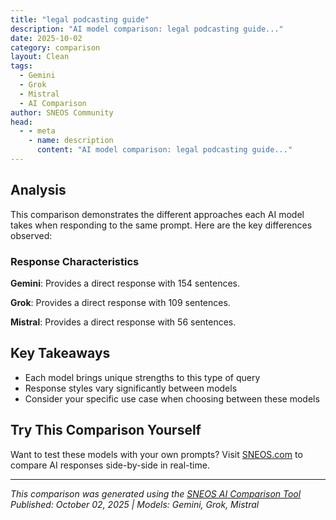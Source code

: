```yaml
---
title: "legal podcasting guide"
description: "AI model comparison: legal podcasting guide..."
date: 2025-10-02
category: comparison
layout: Clean
tags:
  - Gemini
  - Grok
  - Mistral
  - AI Comparison
author: SNEOS Community
head:
  - - meta
    - name: description
      content: "AI model comparison: legal podcasting guide..."
---
```


<ChatComparison
  title="legal podcasting guide"
  prompt="legal podcasting guide"
  :responses='{"Gemini": "## Legal Podcasting Guide: From Idea to Audience\n\nThis guide outlines the key steps to creating a successful legal podcast, covering everything from planning and production to promotion and ethical considerations.\n\n**I. Planning \u0026 Strategy**\n\n* **A. Define Your Niche \u0026 Target Audience:**\n * **Specificity is Key:** Don\u0027t aim for \u0022all things legal.\u0022 Focus on a specific area of law (e.g., intellectual property, criminal defense, environmental law, family law), a specific industry (e.g., tech, healthcare, entertainment), or a particular demographic (e.g., entrepreneurs, small business owners, students).\n * **Identify Your Ideal Listener:** Who are you trying to reach? What are their pain points, interests, and knowledge levels?\n * **Example:** Instead of \u0022Law Podcast,\u0022 try \u0022The Startup Law Podcast: Helping Founders Navigate the Legal Minefield.\u0022\n\n* **B. Develop a Unique Value Proposition:**\n * **What Makes Your Podcast Different?** What are you offering that other legal podcasts don\u0027t? Consider:\n * **Unique Perspective:** Your personal experiences, a contrarian viewpoint, a focus on practical advice.\n * **Specific Format:** Interviews, case studies, news analysis, legal \u0022mythbusting,\u0022 or a combination.\n * **Entertainment Value:** Humor, storytelling, engaging interviews, or lively debates.\n * **Focus on Providing Value:** Listeners want information, insights, and entertainment. Give them what they want.\n\n* **C. Choose a Podcast Name \u0026 Branding:**\n * **Name:** Memorable, descriptive, and easy to say and spell. Check for trademark availability.\n * **Artwork:** Professional, eye-catching, and relevant to your topic. Use high-resolution images.\n * **Intro/Outro Music:** Sets the tone and helps brand your podcast.\n\n* **D. Content Planning \u0026 Episode Format:**\n * **Create an Episode Calendar:** Plan several episodes in advance to avoid content gaps.\n * **Develop a Consistent Format:** Stick to a structure that your listeners can expect. (e.g., Intro -\u003E News Update -\u003E Main Topic -\u003E Guest Interview -\u003E Conclusion)\n * **Episode Length:** Consider your audience\u0027s attention span and the complexity of the topic. Generally, 30-60 minutes is a good range.\n * **Evergreen vs. Time-Sensitive Content:** Balance content that remains relevant over time with timely news and analysis.\n * **Guest Selection:** Choose guests who are knowledgeable, engaging, and relevant to your audience. Reach out to potential guests well in advance.\n\n* **E. Monetization Strategy (Optional):**\n * **Sponsorships:** Partner with businesses that align with your podcast\u0027s values and target audience.\n * **Affiliate Marketing:** Promote products or services and earn a commission on sales.\n * **Premium Content:** Offer exclusive content, courses, or consulting services to subscribers.\n * **Donations:** Accept contributions from listeners via platforms like Patreon.\n * **Book Sales:** If you write a book, promote it on your podcast.\n * **Consider the ethical implications of each monetization method, especially concerning client confidentiality and potential conflicts of interest.**\n\n**II. Production \u0026 Technical Aspects**\n\n* **A. Equipment:**\n * **Microphone:** A good quality USB microphone is essential (e.g., Rode NT-USB, Blue Yeti, Shure MV7).\n * **Headphones:** Closed-back headphones to prevent sound bleed into the microphone.\n * **Recording Software:** Audacity (free), GarageBand (free for Mac users), Adobe Audition (paid).\n * **Editing Software:** Same as recording software.\n * **Optional:** Pop filter, microphone stand, acoustic treatment (foam panels) to improve sound quality.\n * **Guest Recording Setup:** Tools like Zoom, Skype, or SquadCast for remote interviews.\n\n* **B. Recording Best Practices:**\n * **Find a Quiet Space:** Minimize background noise.\n * **Mic Technique:** Speak clearly and consistently, maintain a good distance from the microphone.\n * **Test Your Audio:** Record a short test clip before each episode to check levels and sound quality.\n * **Energy and Enthusiasm:** Bring passion to your voice.\n\n* **C. Editing \u0026 Post-Production:**\n * **Remove Background Noise \u0026 Unnecessary Sounds:** Use noise reduction tools carefully.\n * **Edit Out Mistakes:** Cut out stumbles, pauses, and filler words (\u0022um,\u0022 \u0022ah,\u0022 \u0022you know\u0022).\n * **Add Intro/Outro Music \u0026 Sound Effects:** Enhance the listening experience.\n * **Mastering:** Adjust audio levels and ensure consistent sound quality across the entire episode.\n\n* **D. Podcast Hosting:**\n * **Choose a Hosting Platform:** Libsyn, Buzzsprout, Podbean, Blubrry, Anchor (limited features). These platforms store your podcast files and generate your RSS feed.\n * **RSS Feed:** A link that allows podcast apps (e.g., Apple Podcasts, Spotify, Google Podcasts) to access your episodes.\n\n* **E. Creating Show Notes:**\n * **Detailed Descriptions:** Summarize the episode\u0027s content, including key takeaways and links to resources mentioned.\n * **Timestamps:** Help listeners navigate to specific sections of the episode.\n * **Guest Bios \u0026 Contact Information:** Promote your guests.\n * **Call to Action:** Encourage listeners to subscribe, leave a review, or visit your website.\n\n**III. Promotion \u0026 Audience Growth**\n\n* **A. Submit to Podcast Directories:**\n * **Essential:** Apple Podcasts (iTunes), Spotify, Google Podcasts.\n * **Others:** Overcast, Pocket Casts, Stitcher, TuneIn.\n\n* **B. Social Media Marketing:**\n * **Create Social Media Accounts:** Twitter, LinkedIn, Facebook, Instagram.\n * **Share Episodes on Social Media:** Use relevant hashtags, tag guests, and create engaging visuals.\n * **Engage with Your Audience:** Respond to comments, answer questions, and participate in relevant online communities.\n * **Consider Paid Advertising:** Target specific demographics and interests.\n\n* **C. Website/Blog:**\n * **Create a Website for Your Podcast:** A central hub for your show notes, episode archives, contact information, and other resources.\n * **Write Blog Posts Related to Your Podcast Topics:** Improve SEO and attract new listeners.\n\n* **D. Email Marketing:**\n * **Build an Email List:** Offer a free resource (e.g., legal checklist, ebook) in exchange for email addresses.\n * **Send Out Regular Newsletters:** Announce new episodes, share industry news, and engage with your subscribers.\n\n* **E. Cross-Promotion:**\n * **Guest on Other Podcasts:** Reach a new audience.\n * **Invite Other Podcasters to Be Guests on Your Show:** Mutual promotion.\n * **Participate in Podcast Networks:** Collaborate with other podcasters in your niche.\n\n* **F. Community Building:**\n * **Encourage Listener Feedback:** Ask for reviews, comments, and suggestions.\n * **Host Online Events:** Webinars, Q\u0026A sessions.\n * **Create a Facebook Group or Online Forum:** Foster a community around your podcast.\n\n* **G. SEO Optimization:**\n * **Keyword Research:** Identify relevant keywords that your target audience is searching for.\n * **Optimize Your Podcast Title, Description, and Show Notes:** Use keywords strategically.\n * **Create High-Quality Content:** Google and other search engines favor content that is informative, engaging, and well-written.\n * **Build Backlinks to Your Website:** Links from other websites can improve your search engine rankings.\n\n**IV. Ethical \u0026 Legal Considerations (Crucial!)**\n\n* **A. Disclaimer:** **Crucially important.** Include a clear disclaimer at the beginning of each episode stating that the information provided is for informational and educational purposes only and does not constitute legal advice. Emphasize that listeners should consult with an attorney for advice specific to their situation.\n\n* **B. Confidentiality:** Avoid disclosing any confidential information about clients or cases. Anonymize details if necessary.\n\n* **C. Conflicts of Interest:** Disclose any potential conflicts of interest, such as relationships with companies or organizations that are mentioned in the podcast.\n\n* **D. Accuracy \u0026 Attribution:** Ensure that all information presented is accurate and properly attributed to its source. Avoid making unsubstantiated claims.\n\n* **E. Fair Use \u0026 Copyright:** Understand the principles of fair use and copyright law. Obtain permission before using copyrighted material. Properly cite sources.\n\n* **F. Advertising Regulations:** Comply with all applicable advertising regulations, such as those issued by the Federal Trade Commission (FTC). Disclose any sponsorships or affiliate relationships.\n\n* **G. Attorney Advertising Rules:** In many jurisdictions, podcasts by lawyers are considered advertising and must comply with rules governing attorney advertising. This can include requirements for disclosures about past results, guarantees, and client testimonials. Consult with your state bar for specific requirements.\n\n* **H. Professional Responsibility:** Maintain a high standard of professional responsibility in all podcast content. Avoid making disparaging remarks about other lawyers or firms.\n\n* **I. Jurisdictional Issues:** Be mindful of the fact that your podcast may be listened to by people in different jurisdictions with different laws. Tailor your disclaimers and advice accordingly.\n\n* **J. Data Privacy:** Comply with data privacy laws such as GDPR and CCPA when collecting and using listener data.\n\n* **K. Seek Legal Advice:** Consult with an attorney to ensure that your podcast complies with all applicable laws and ethical rules. This is especially important given the complexities of legal ethics rules.\n\n**V. Key Takeaways for Success**\n\n* **Consistency:** Publish episodes regularly to keep your audience engaged.\n* **Quality:** Focus on producing high-quality content and audio.\n* **Engagement:** Interact with your audience and build a community.\n* **Promotion:** Actively promote your podcast on social media and other platforms.\n* **Ethics:** Always prioritize ethical considerations and legal compliance.\n* **Patience:** Building a successful podcast takes time and effort.\n\n**This guide is a starting point. The legal and podcasting landscape is constantly evolving. Stay informed about new developments and adapt your strategy as needed.** Good luck!\n", "Grok": "Creating a legal podcast can be a powerful way to share insights on law, reach a specific audience, and establish yourself or your firm as an authority in the field. However, podcasting about legal topics comes with unique challenges and considerations due to the sensitive nature of the subject matter. Below is a comprehensive guide to starting and running a successful legal podcast:\n\n---\n\n### 1. Define Your Purpose and Audience\nBefore you start, clarify the purpose of your podcast and identify your target audience. This will shape your content, tone, and marketing strategy.\n- **Purpose**: Are you educating the public about legal rights, targeting other lawyers with industry insights, or providing commentary on recent court cases or legislation?\n- **Audience**: Consider whether you\u0027re speaking to laypeople, law students, practicing attorneys, or businesses needing legal guidance.\n- **Niche**: Focus on a specific area of law (e.g., family law, criminal law, intellectual property, or corporate law) to stand out in a crowded market.\n\n---\n\n### 2. Research Legal and Ethical Considerations\nPodcasting about legal topics requires careful attention to ethical and legal responsibilities, especially if you\u2019re a practicing attorney.\n- **Avoid Giving Legal Advice**: Clearly state that your podcast does not constitute legal advice and is for informational purposes only. Include a disclaimer at the start of episodes or in the show notes (e.g., \u201CThis podcast is not intended as legal advice. Consult a qualified attorney for specific legal concerns.\u201D).\n- **Confidentiality**: Be cautious not to disclose privileged or sensitive information about clients or cases, even indirectly.\n- **Bar Association Rules**: Check your state or country\u2019s bar association rules regarding advertising and solicitation. Some jurisdictions have strict rules about how lawyers can market themselves, and podcasting may be considered a form of advertising.\n- **Defamation and Libel**: Avoid making false or harmful statements about individuals or entities that could lead to legal action.\n- **Copyright and Fair Use**: Ensure any music, clips, or content you use complies with copyright laws. Use royalty-free music or obtain proper licensing.\n\n---\n\n### 3. Plan Your Content Format\nDecide on the structure and style of your podcast to keep it engaging and consistent.\n- **Solo Episodes**: Share your insights on legal trends, explain complex laws in simple terms, or analyze recent cases.\n- **Interviews**: Invite guests such as fellow attorneys, legal scholars, judges, or clients (with permission) to discuss specific topics or share unique perspectives.\n- **Case Studies**: Break down high-profile cases or landmark rulings and explain their implications.\n- **Q\u0026A Sessions**: Answer listener-submitted questions (while avoiding specific legal advice).\n- **Frequency and Length**: Aim for a consistent release schedule (e.g., weekly or bi-weekly) and keep episodes digestible (20-60 minutes, depending on your audience).\n\n---\n\n### 4. Choose the Right Equipment and Software\nYou don\u2019t need a professional studio to start, but good audio quality is essential for listener retention.\n- **Microphone**: Invest in a decent USB or XLR microphone (e.g., Audio-Technica ATR2100x-USB or Rode PodMic).\n- **Headphones**: Use closed-back headphones to monitor audio during recording (e.g., Sony MDR7506).\n- **Recording Software**: Use free or affordable tools like Audacity (free) or GarageBand (free for Mac) for recording and editing. For more advanced editing, consider Adobe Audition or Reaper.\n- **Remote Interviews**: Use platforms like Zoom, Riverside.fm, or Zencastr to record high-quality remote interviews with guests.\n- **Mixer (Optional)**: If recording with multiple mics, a mixer like the Rodecaster Pro can streamline the process.\n\n---\n\n### 5. Record and Edit Your Podcast\n- **Set Up a Quiet Space**: Record in a room with minimal background noise. Use soft furnishings or foam panels to reduce echo.\n- **Script or Outline**: Prepare an outline for each episode to stay on topic, but keep the tone conversational.\n- **Editing**: Remove long pauses, filler words (\u201Cum,\u201D \u201Cuh\u201D), and background noise. Add intro/outro music and transitions for a polished feel.\n\n---\n\n### 6. Branding and Naming\n- **Podcast Name**: Choose a name that reflects your niche and is easy to remember (e.g., \u201CLaw \u0026 Orderly\u201D for criminal law or \u201CLegally Speaking\u201D for general law topics). Check for trademark conflicts and ensure the name is available as a domain and on social media.\n- **Logo and Artwork**: Create eye-catching cover art for your podcast (use tools like Canva or hire a designer). Ensure it\u2019s optimized for podcast platforms (minimum 3000x3000 pixels).\n- **Tagline**: Develop a short tagline that summarizes your podcast\u2019s mission (e.g., \u201CDemystifying the Law, One Case at a Time\u201D).\n\n---\n\n### 7. Host and Distribute Your Podcast\n- **Hosting Platform**: Use a podcast hosting service to store and distribute your episodes. Popular options include:\n - Libsyn\n - Podbean\n - Buzzsprout\n - Anchor (free option by Spotify)\n- **Distribution**: Submit your podcast to major directories like Apple Podcasts, Spotify, Google Podcasts, Stitcher, and iHeartRadio to reach a wider audience. Most hosting platforms simplify this process with RSS feeds.\n- **Website (Optional)**: Create a simple website for your podcast using platforms like WordPress or Squarespace to host episode show notes, transcripts, and contact information.\n\n---\n\n### 8. Promote Your Podcast\n- **Social Media**: Share snippets, quotes, or episode highlights on platforms like Twitter, LinkedIn (great for reaching professionals), and Instagram.\n- **Email Newsletter**: Build a mailing list to notify listeners of new episodes or exclusive content.\n- **Guest Promotion**: Encourage guests to share episodes with their networks.\n- **Networking**: Join legal and podcasting communities (e.g., Facebook groups, Reddit\u2019s r/podcasting) to promote your show and collaborate with other podcasters.\n- **SEO**: Optimize episode titles, descriptions, and show notes with relevant keywords (e.g., \u201Cdivorce law tips,\u201D \u201Ccopyright infringement cases\u201D) to improve discoverability.\n\n---\n\n### 9. Monetization (Optional)\nOnce your podcast gains traction, consider monetization strategies:\n- **Sponsorships**: Partner with legal tech companies, law firms, or related services for sponsored episodes or ads.\n- **Affiliate Marketing**: Promote legal resources, books, or software and earn a commission on referrals (e.g., through Amazon Associates).\n- **Patreon or Donations**: Offer bonus content or early access to episodes for paid supporters.\n- **Premium Content**: Create paid courses, webinars, or exclusive episodes on complex legal topics.\n- **Note**: Be transparent about sponsorships and ensure they comply with bar association advertising rules if you\u2019re a practicing attorney.\n\n---\n\n### 10. Engage with Your Audience\n- **Feedback**: Encourage listeners to leave reviews on Apple Podcasts or other platforms to boost visibility.\n- **Interaction**: Respond to listener emails, comments, or social media messages to build a community.\n- **Call to Action**: At the end of each episode, ask listeners to subscribe, share, or submit questions for future episodes.\n\n---\n\n### 11. Stay Consistent and Evolve\n- **Schedule**: Stick to a regular posting schedule to retain listeners.\n- **Analytics**: Use your hosting platform\u2019s analytics to track downloads, listener demographics, and popular episodes. Adjust content based on what resonates.\n- **Trends**: Stay updated on legal news and hot topics to keep your content relevant (e.g., Supreme Court rulings, new legislation).\n- **Improvement**: Continuously improve audio quality, content depth, and marketing strategies as you grow.\n\n---\n\n### 12. Additional Resources\n- **Books**:\n - \u201CPodcasting for Dummies\u201D by Tee Morris and Chuck Tomasi\n - \u201CThe Legal Marketing Blueprint\u201D by Steve Fretzin (for marketing tips specific to lawyers)\n- **Communities**:\n - Join online forums like Reddit\u2019s r/podcasting or legal professional groups on LinkedIn.\n- **Tools**:\n - Descript (for easy audio/video editing and transcripts)\n - Canva (for artwork and promotional graphics)\n - Headliner (for creating shareable podcast clips)\n\n---\n\n### Final Tips for Legal Podcasting\n- Always prioritize accuracy when discussing legal concepts or cases. Cite credible sources and fact-check your content.\n- If you\u2019re a practicing attorney, ensure that podcasting doesn\u2019t conflict with your professional obligations or client work.\n- Be mindful of your tone\u2014legal topics can be dry, so aim to make content engaging with storytelling, humor (where appropriate), or real-world examples.\n\nStarting a legal podcast can be a rewarding way to educate, connect, and build your brand. With careful planning and attention to ethical considerations, you can create a valuable resource for your audience while navigating the unique challenges of legal content creation. Good luck! \uD83C\uDF99\uFE0F\n\nIf you have specific questions or need help with a particular aspect (e.g., equipment setup or content ideas), let me know!", "Mistral": "Creating a legal podcast can be a rewarding way to share your expertise, engage with your audience, and build your professional brand. Here\u2019s a comprehensive guide to help you get started:\n\n### 1. Define Your Podcast Concept\n- **Purpose**: Determine the primary goal of your podcast. Is it to educate, inform, entertain, or a combination of these?\n- **Target Audience**: Identify who your listeners will be. Are they law students, legal professionals, or the general public?\n- **Format**: Decide on the format. Will it be interviews, solo episodes, panel discussions, or a mix?\n- **Niche**: Choose a specific niche within the legal field, such as criminal law, family law, or legal technology.\n\n### 2. Plan Your Content\n- **Episode Structure**: Outline a consistent structure for each episode, such as an introduction, main content, and conclusion.\n- **Content Calendar**: Create a content calendar to plan topics and guests for upcoming episodes.\n- **Research**: Ensure your content is well-researched and accurate. Legal information must be reliable and up-to-date.\n\n### 3. Gather Equipment and Software\n- **Microphone**: Invest in a good quality microphone. Popular choices include the Blue Yeti, Audio-Technica ATR2100, and Samson Q2U.\n- **Headphones**: Use headphones to monitor your audio quality.\n- **Recording Software**: Choose software like Audacity (free), GarageBand (Mac), or Adobe Audition (paid) for recording and editing.\n- **Remote Recording**: For interviews, use tools like Zoom, Skype, or SquadCast.\n\n### 4. Record Your Episodes\n- **Soundproofing**: Record in a quiet, soundproofed space to minimize background noise.\n- **Script/Outline**: Have a script or outline to keep the conversation on track.\n- **Guests**: If you\u2019re interviewing guests, send them a brief beforehand to prepare them for the discussion.\n\n### 5. Edit Your Audio\n- **Editing Software**: Use your chosen software to edit out any mistakes, background noise, and unnecessary pauses.\n- **Intro/Outro**: Create a professional intro and outro with music and a voiceover.\n- **Consistency**: Ensure consistent audio quality across all episodes.\n\n### 6. Publish Your Podcast\n- **Hosting Platform**: Choose a podcast hosting platform like Libsyn, Podbean, or Anchor.\n- **Distribution**: Submit your podcast to directories like Apple Podcasts, Spotify, Google Podcasts, and Stitcher.\n- **Website**: Create a website for your podcast where listeners can find show notes, transcripts, and additional resources.\n\n### 7. Promote Your Podcast\n- **Social Media**: Use platforms like Twitter, LinkedIn, and Facebook to promote your episodes.\n- **Email Marketing**: Build an email list and send out newsletters with episode updates.\n- **Guest Appearances**: Appear as a guest on other podcasts to reach a wider audience.\n- **SEO**: Optimize your podcast for search engines by using relevant keywords in your episode titles and descriptions.\n\n### 8. Engage with Your Audience\n- **Feedback**: Encourage listeners to leave reviews and feedback.\n- **Interaction**: Respond to comments and questions on social media and your website.\n- **Community**: Build a community around your podcast by creating a Facebook group or a forum.\n\n### 9. Legal Considerations\n- **Disclaimer**: Include a disclaimer at the beginning of each episode to clarify that the information provided is not legal advice.\n- **Copyright**: Ensure you have the rights to any music or sound effects used in your podcast.\n- **Guest Releases**: Obtain written releases from guests to use their voices and likenesses in your podcast.\n\n### 10. Monetize Your Podcast\n- **Sponsorships**: Partner with brands and companies for sponsored episodes.\n- **Affiliate Marketing**: Promote products or services and earn a commission.\n- **Merchandise**: Sell branded merchandise related to your podcast.\n- **Premium Content**: Offer exclusive content to paying subscribers.\n\n### 11. Continuous Improvement\n- **Analytics**: Use analytics tools provided by your hosting platform to track listener engagement and growth.\n- **Feedback Loop**: Regularly seek and implement listener feedback to improve your content.\n- **Stay Updated**: Keep up with the latest trends and developments in the legal field to ensure your content remains relevant.\n\nBy following these steps, you can create a successful legal podcast that informs, engages, and grows your audience. Happy podcasting!"}' 
  published-date="02:44"
/>

## Analysis

This comparison demonstrates the different approaches each AI model takes when responding to the same prompt. Here are the key differences observed:

### Response Characteristics

**Gemini**: Provides a direct response with 154 sentences. 

**Grok**: Provides a direct response with 109 sentences. 

**Mistral**: Provides a direct response with 56 sentences. 

## Key Takeaways

- Each model brings unique strengths to this type of query
- Response styles vary significantly between models
- Consider your specific use case when choosing between these models

## Try This Comparison Yourself

Want to test these models with your own prompts? Visit [SNEOS.com](https://sneos.com) to compare AI responses side-by-side in real-time.

---

*This comparison was generated using the [SNEOS AI Comparison Tool](https://sneos.com)*
*Published: October 02, 2025 | Models: Gemini, Grok, Mistral*
